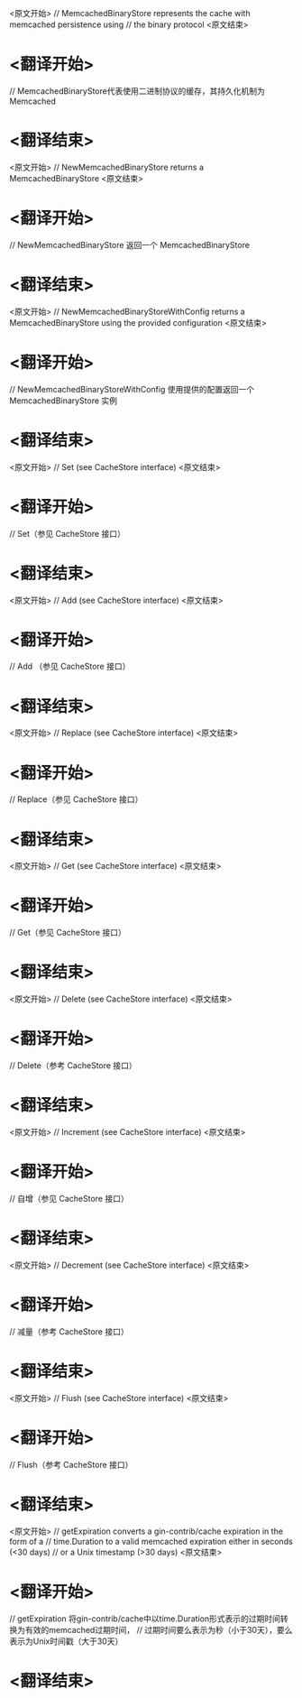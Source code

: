 
<原文开始>
// MemcachedBinaryStore represents the cache with memcached persistence using
// the binary protocol
<原文结束>

# <翻译开始>
// MemcachedBinaryStore代表使用二进制协议的缓存，其持久化机制为Memcached
# <翻译结束>


<原文开始>
// NewMemcachedBinaryStore returns a MemcachedBinaryStore
<原文结束>

# <翻译开始>
// NewMemcachedBinaryStore 返回一个 MemcachedBinaryStore
# <翻译结束>


<原文开始>
// NewMemcachedBinaryStoreWithConfig returns a MemcachedBinaryStore using the provided configuration
<原文结束>

# <翻译开始>
// NewMemcachedBinaryStoreWithConfig 使用提供的配置返回一个 MemcachedBinaryStore 实例
# <翻译结束>


<原文开始>
// Set (see CacheStore interface)
<原文结束>

# <翻译开始>
// Set（参见 CacheStore 接口）
# <翻译结束>


<原文开始>
// Add (see CacheStore interface)
<原文结束>

# <翻译开始>
// Add （参见 CacheStore 接口）
# <翻译结束>


<原文开始>
// Replace (see CacheStore interface)
<原文结束>

# <翻译开始>
// Replace（参见 CacheStore 接口）
# <翻译结束>


<原文开始>
// Get (see CacheStore interface)
<原文结束>

# <翻译开始>
// Get（参见 CacheStore 接口）
# <翻译结束>


<原文开始>
// Delete (see CacheStore interface)
<原文结束>

# <翻译开始>
// Delete（参考 CacheStore 接口）
# <翻译结束>


<原文开始>
// Increment (see CacheStore interface)
<原文结束>

# <翻译开始>
// 自增（参见 CacheStore 接口）
# <翻译结束>


<原文开始>
// Decrement (see CacheStore interface)
<原文结束>

# <翻译开始>
// 减量（参考 CacheStore 接口）
# <翻译结束>


<原文开始>
// Flush (see CacheStore interface)
<原文结束>

# <翻译开始>
// Flush（参考 CacheStore 接口）
# <翻译结束>


<原文开始>
// getExpiration converts a gin-contrib/cache expiration in the form of a
// time.Duration to a valid memcached expiration either in seconds (<30 days)
// or a Unix timestamp (>30 days)
<原文结束>

# <翻译开始>
// getExpiration 将gin-contrib/cache中以time.Duration形式表示的过期时间转换为有效的memcached过期时间，
// 过期时间要么表示为秒（小于30天），要么表示为Unix时间戳（大于30天）
# <翻译结束>

